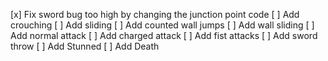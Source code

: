 [x] Fix sword bug too high by changing the junction point code
[ ] Add crouching
[ ] Add sliding
[ ] Add counted wall jumps
[ ] Add wall sliding
[ ] Add normal attack
[ ] Add charged attack
[ ] Add fist attacks
[ ] Add sword throw
[ ] Add Stunned
[ ] Add Death

